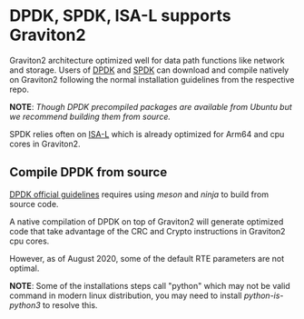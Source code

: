 # DPDK, SPDK, ISA-L supports Graviton2

Graviton2 architecture optimized well for data path functions like network and storage.  Users of [DPDK](https://github.com/dpdk/dpdk) and [SPDK](https://github.com/spdk/spdk) can download and compile natively on Graviton2 following the normal installation guidelines from the respective repo. 

**NOTE**: *Though DPDK precompiled packages are available from Ubuntu but we recommend building them from source.*

SPDK relies often on [ISA-L](https://github.com/intel/isa-l) which is already optimized for Arm64 and cpu cores in Graviton2.



## Compile DPDK from source

[DPDK official guidelines](https://doc.dpdk.org/guides/linux_gsg/build_dpdk.html) requires using *meson* and *ninja* to build from source code.

A native compilation of DPDK on top of Graviton2 will generate optimized code that take advantage of the CRC and Crypto instructions in Graviton2 cpu cores.

However, as of August 2020, some of the default RTE parameters are not optimal.

**NOTE**: Some of the installations steps call "python" which may not be valid command in modern linux distribution,  you may need to install *python-is-python3* to resolve this.

